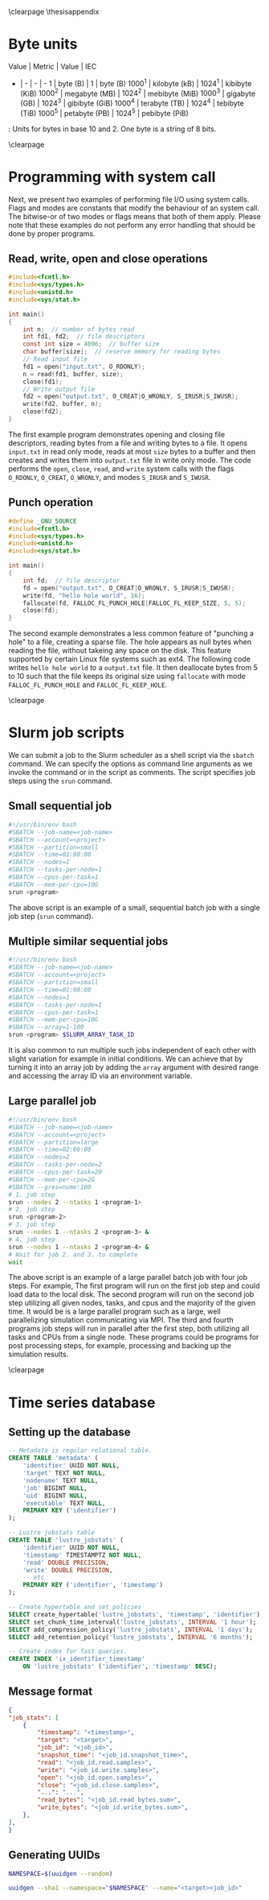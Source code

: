 \clearpage
\thesisappendix


# Byte units
Value | Metric | Value | IEC
- | - | - | -
$1$ | byte (B) | $1$ | byte (B)
$1000^1$ | kilobyte (kB) | $1024^1$ | kibibyte (KiB)
$1000^2$ | megabyte (MB) | $1024^2$ | mebibyte (MiB)
$1000^3$ | gigabyte (GB) | $1024^3$ | gibibyte (GiB)
$1000^4$ | terabyte (TB) | $1024^4$ | tebibyte (TiB)
$1000^5$ | petabyte (PB) | $1024^5$ | pebibyte (PiB)

: Units for bytes in base $10$ and $2$.
  One byte is a string of $8$ bits.


\clearpage

# Programming with system call
Next, we present two examples of performing file I/O using system calls.
Flags and modes are constants that modify the behaviour of an system call.
The bitwise-or of two modes or flags means that both of them apply.
Please note that these examples do not perform any error handling that should be done by proper programs.

## Read, write, open and close operations
```c
#include<fcntl.h>
#include<sys/types.h>
#include<unistd.h>
#include<sys/stat.h>

int main()
{
    int n;  // number of bytes read
    int fd1, fd2;  // file descriptors
    const int size = 4096;  // buffer size
    char buffer[size];  // reserve memory for reading bytes
    // Read input file
    fd1 = open("input.txt", O_RDONLY);
    n = read(fd1, buffer, size);
    close(fd1);
    // Write output file
    fd2 = open("output.txt", O_CREAT|O_WRONLY, S_IRUSR|S_IWUSR);
    write(fd2, buffer, n);
    close(fd2);
}
```

The first example program demonstrates opening and closing file descriptors, reading bytes from a file and writing bytes to a file.
It opens `input.txt` in read only mode, reads at most `size` bytes to a buffer and then creates and writes them into `output.txt` file in write only mode.
The code performs the `open`, `close`, `read`, and `write` system calls with the flags `O_RDONLY`, `O_CREAT`, `O_WRONLY`, and modes `S_IRUSR` and `S_IWUSR`.

## Punch operation
```c
#define _GNU_SOURCE
#include<fcntl.h>
#include<sys/types.h>
#include<unistd.h>
#include<sys/stat.h>

int main()
{
    int fd;  // file descriptor
    fd = open("output.txt", O_CREAT|O_WRONLY, S_IRUSR|S_IWUSR);
    write(fd, "hello hole world", 16);
    fallocate(fd, FALLOC_FL_PUNCH_HOLE|FALLOC_FL_KEEP_SIZE, 5, 5);
    close(fd);
}
```

The second example demonstrates a less common feature of "punching a hole" to a file, creating a sparse file.
The hole appears as null bytes when reading the file, without takeing any space on the disk.
This feature supported by certain Linux file systems such as ext4.
The following code writes `hello hole world` to a `output.txt` file.
It then deallocate bytes from 5 to 10 such that the file keeps its original size using `fallocate` with mode `FALLOC_FL_PUNCH_HOLE` and `FALLOC_FL_KEEP_HOLE`.


\clearpage

# Slurm job scripts
We can submit a job to the Slurm scheduler as a shell script via the `sbatch` command.
We can specify the options as command line arguments as we invoke the command or in the script as comments.
The script specifies job steps using the `srun` command.

## Small sequential job
```sh
#!/usr/bin/env bash
#SBATCH --job-name=<job-name>
#SBATCH --account=<project>
#SBATCH --partition=small
#SBATCH --time=01:00:00
#SBATCH --nodes=1
#SBATCH --tasks-per-node=1
#SBATCH --cpus-per-task=1
#SBATCH --mem-per-cpu=10G
srun <program>
```

The above script is an example of a small, sequential batch job with a single job step (`srun` command).

## Multiple similar sequential jobs
```sh
#!/usr/bin/env bash
#SBATCH --job-name=<job-name>
#SBATCH --account=<project>
#SBATCH --partition=small
#SBATCH --time=01:00:00
#SBATCH --nodes=1
#SBATCH --tasks-per-node=1
#SBATCH --cpus-per-task=1
#SBATCH --mem-per-cpu=10G
#SBATCH --array=1-100
srun <program> $SLURM_ARRAY_TASK_ID
```

It is also common to run multiple such jobs independent of each other with slight variation for example in initial conditions.
We can achieve that by turning it into an array job by adding the `array` argument with desired range and accessing the array ID via an environment variable.

## Large parallel job
```sh
#!/usr/bin/env bash
#SBATCH --job-name=<job-name>
#SBATCH --account=<project>
#SBATCH --partition=large
#SBATCH --time=02:00:00
#SBATCH --nodes=2
#SBATCH --tasks-per-node=2
#SBATCH --cpus-per-task=20
#SBATCH --mem-per-cpu=2G
#SBATCH --gres=nvme:100
# 1. job step
srun --nodes 2 --ntasks 1 <program-1>
# 2. job step
srun <program-2>
# 3. job step
srun --nodes 1 --ntasks 2 <program-3> &
# 4. job step
srun --nodes 1 --ntasks 2 <program-4> &
# Wait for job 2. and 3. to complete
wait
```

The above script is an example of a large parallel batch job with four job steps.
For example,
The first program will run on the first job step and could load data to the local disk.
The second program will run on the second job step utilizing all given nodes, tasks, and cpus and the majority of the given time.
It would be is a large parallel program such as a large, well parallelizing simulation communicating via MPI.
The third and fourth programs job steps will run in parallel after the first step, both utilizing all tasks and CPUs from a single node.
These programs could be programs for post processing steps, for example, processing and backing up the simulation results.


\clearpage

# Time series database
## Setting up the database
```sql
-- Metadata is regular relational table.
CREATE TABLE 'metadata' (
    'identifier' UUID NOT NULL,
    'target' TEXT NOT NULL,
    'nodename' TEXT NULL,
    'job' BIGINT NULL,
    'uid' BIGINT NULL,
    'executable' TEXT NULL,
    PRIMARY KEY ('identifier')
);
```

```sql
-- Lustre jobstats table
CREATE TABLE 'lustre_jobstats' (
    'identifier' UUID NOT NULL,
    'timestamp' TIMESTAMPTZ NOT NULL,
    'read' DOUBLE PRECISION,
    'write' DOUBLE PRECISION,
    -- etc
    PRIMARY KEY ('identifier', 'timestamp')
);
```

```sql
-- Create hypertable and set policies
SELECT create_hypertable('lustre_jobstats', 'timestamp', 'identifier');
SELECT set_chunk_time_interval('lustre_jobstats', INTERVAL '1 hour');
SELECT add_compression_policy('lustre_jobstats', INTERVAL '1 days');
SELECT add_retention_policy('lustre_jobstats', INTERVAL '6 months');
```

```sql
-- Create index for fast queries.
CREATE INDEX 'ix_identifier_timestamp'
    ON 'lustre_jobstats' ('identifier', 'timestamp' DESC);
```

## Message format
```json
{
"job_stats": [
    {
        "timestamp": "<timestamp>",
        "target": "<target>",
        "job_id": "<job_id>",
        "snapshot_time": "<job_id.snapshot_time>",
        "read": "<job_id.read.samples>",
        "write": "<job_id.write.samples>",
        "open": "<job_id.open.samples>",
        "close": "<job_id.close.samples>",
        "...": "...",
        "read_bytes": "<job_id.read_bytes.sum>",
        "write_bytes": "<job_id.write_bytes.sum>",
    },
],
}
```

## Generating UUIDs
```sh
NAMESPACE=$(uuidgen --random)
```

```sh
uuidgen --sha1 --namespace="$NAMESPACE" --name="<target><job_id>"
```

